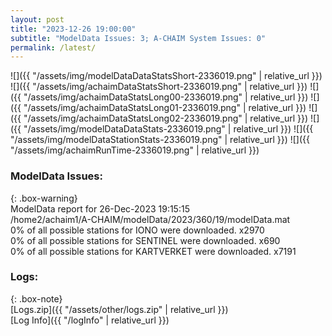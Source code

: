 ```yaml
---
layout: post
title: "2023-12-26 19:00:00"
subtitle: "ModelData Issues: 3; A-CHAIM System Issues: 0"
permalink: /latest/
---
```


![]({{ "/assets/img/modelDataDataStatsShort-2336019.png" | relative_url }})
![]({{ "/assets/img/achaimDataStatsShort-2336019.png" | relative_url }})
![]({{ "/assets/img/achaimDataStatsLong00-2336019.png" | relative_url }})
![]({{ "/assets/img/achaimDataStatsLong01-2336019.png" | relative_url }})
![]({{ "/assets/img/achaimDataStatsLong02-2336019.png" | relative_url }})
![]({{ "/assets/img/modelDataDataStats-2336019.png" | relative_url }})
![]({{ "/assets/img/modelDataStationStats-2336019.png" | relative_url }})
![]({{ "/assets/img/achaimRunTime-2336019.png" | relative_url }})


### ModelData Issues:  
  
{: .box-warning}  
 ModelData report for 26-Dec-2023 19:15:15   
 /home2/achaim1/A-CHAIM/modelData/2023/360/19/modelData.mat   
 0% of all possible stations for IONO were downloaded. x2970   
 0% of all possible stations for SENTINEL were downloaded. x690   
 0% of all possible stations for KARTVERKET were downloaded. x7191   
  


### Logs:  
  
{: .box-note}  
[Logs.zip]({{ "/assets/other/logs.zip" | relative_url }})  
[Log Info]({{ "/logInfo" | relative_url }})  
